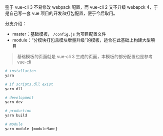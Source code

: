 鉴于 vue-cli 3 不易修改 webpack
 配置，而 vue-cli 2 又不升级 webapck 4，于是自己写一套 vue 项目的开发和打包配置，便于今后取用。
 
分支介绍：
- master：基础模板， `/config.js` 为项目配置文件
- module：“分模块打包且模块增量升级”的模板，适合在此基础上构建大型项目

> 基础模板的页面就是 vue-cli 3 生成的页面，本模板的部分配置也是参考 vue-cli

```bash
# installation
yarn

# if scripts.dll exist
yarn dll

# development
yarn dev

# production
yarn build

# module
yarn module {moduleName}
```